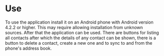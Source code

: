 # Use

To use the application install it on an Android phone with Android version 4.2.2 or higher. This may require allowing installation from unknown sources. After that the application can be used. There are buttons for listing all contacts after which the details of any contact can be shown, there is a button to delete a contact, create a new one and to sync to and from the phone's address book.